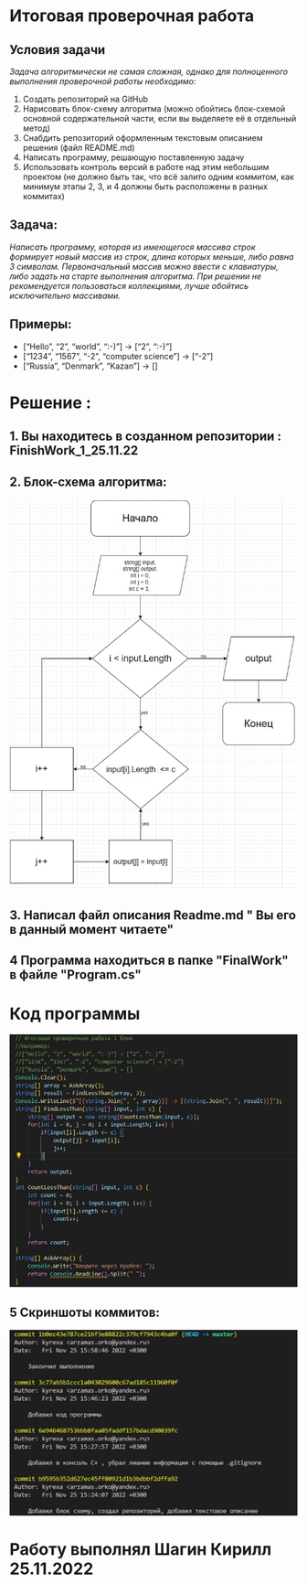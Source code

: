 # Итоговая проверочная работа
## Условия задачи

*Задача алгоритмически не самая сложная, однако для полноценного выполнения проверочной работы необходимо:*
1. Создать репозиторий на GitHub
2. Нарисовать блок-схему алгоритма (можно обойтись блок-схемой основной содержательной части, если вы выделяете её в отдельный метод)
3. Снабдить репозиторий оформленным текстовым описанием решения (файл README.md)
4. Написать программу, решающую поставленную задачу
5. Использовать контроль версий в работе над этим небольшим проектом (не должно быть так, что всё залито одним коммитом, как минимум этапы 2, 3, и 4 должны быть расположены в разных коммитах)
## Задача:
*Написать программу, которая из имеющегося массива строк формирует новый массив из строк, длина которых меньше, либо равна 3 символам. Первоначальный массив можно ввести с клавиатуры, либо задать на старте выполнения алгоритма. При решении не рекомендуется пользоваться коллекциями, лучше обойтись исключительно массивами.*

## Примеры:

* [“Hello”, “2”, “world”, “:-)”] → [“2”, “:-)”]
* [“1234”, “1567”, “-2”, “computer science”] → [“-2”]
* [“Russia”, “Denmark”, “Kazan”] → []

# Решение :
## 1. Вы находитесь в созданном репозитории : FinishWork_1_25.11.22
## 2. Блок-схема алгоритма:
![Блок схема](finalWork.jpg)
## 3. Написал файл описания Readme.md " Вы его в данный момент читаете"
## 4 Программа находиться в папке "FinalWork" в файле "Program.cs"
# Код программы 
![Код](code.jpg)
## 5 Скриншоты коммитов:
![Коммиты](commit.jpg)
# Работу выполнял Шагин Кирилл 25.11.2022
